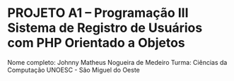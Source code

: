 # PROJETO A1 – Programação III Sistema de Registro de Usuários com PHP Orientado a Objetos

Nome completo: Johnny Matheus Nogueira de Medeiro
Turma: Ciências da Computação UNOESC - São Miguel do Oeste


